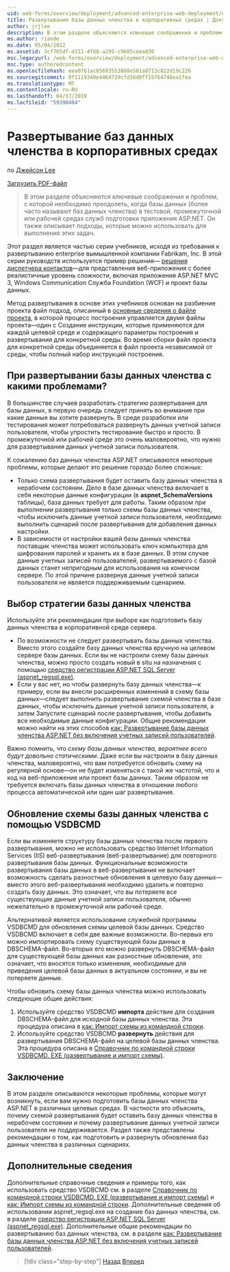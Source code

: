 ```yaml
---
uid: web-forms/overview/deployment/advanced-enterprise-web-deployment/deploying-membership-databases-to-enterprise-environments
title: Развертывание базы данных членства в корпоративных средах | Документация Майкрософт
author: jrjlee
description: В этом разделе объясняются ключевые соображения и проблем, которые необходимо преодолеть при подготовке базы данных служб приложения ASP.NET (чаще используется...
ms.author: riande
ms.date: 05/04/2012
ms.assetid: 3cf765df-d311-4f68-a295-c9685ceea830
msc.legacyurl: /web-forms/overview/deployment/advanced-enterprise-web-deployment/deploying-membership-databases-to-enterprise-environments
msc.type: authoredcontent
ms.openlocfilehash: eea0761ac85693553808e581a8712c822d19c226
ms.sourcegitcommit: 0f1119340e4464720cfd16d0ff15764746ea1fea
ms.translationtype: MT
ms.contentlocale: ru-RU
ms.lasthandoff: 04/17/2019
ms.locfileid: "59390484"
---
```

# <a name="deploying-membership-databases-to-enterprise-environments"></a>Развертывание баз данных членства в корпоративных средах

по [Джейсон Lee](https://github.com/jrjlee)

[Загрузить PDF-файл](https://msdnshared.blob.core.windows.net/media/MSDNBlogsFS/prod.evol.blogs.msdn.com/CommunityServer.Blogs.Components.WeblogFiles/00/00/00/63/56/8130.DeployingWebAppsInEnterpriseScenarios.pdf)

> В этом разделе объясняются ключевые соображения и проблем, с которой необходимо преодолеть, когда базы данных (более часто называют баз данных членства) в тестовой, промежуточной или рабочей средах служб подготовки приложения ASP.NET. Он также описывает подходы, которые можно использовать для выполнения этих задач.


Этот раздел является частью серии учебников, исходя из требования к развертыванию enterprise вымышленной компании Fabrikam, Inc. В этой серии руководств используется пример решения&#x2014; [решения диспетчера контактов](../web-deployment-in-the-enterprise/the-contact-manager-solution.md)&#x2014;для представления веб-приложения с более реалистичные уровень сложности, включая приложения ASP.NET MVC 3, Windows Communication Служба Foundation (WCF) и проект базы данных.

Метод развертывания в основе этих учебников основан на разбиение проекта файл подход, описанный в [основные сведения о файле проекта](../web-deployment-in-the-enterprise/understanding-the-project-file.md), в которой процесс построения управляется двумя файлы проекта&#x2014;один с Создание инструкции, которые применяются для каждой целевой среде и содержащего параметры построения и развертывания для конкретной среды. Во время сборки файл проекта для конкретной среды объединяется в файл проекта независимой от среды, чтобы полный набор инструкций построения.

## <a name="what-are-the-issues-when-you-deploy-a-membership-database"></a>При развертывании базы данных членства с какими проблемами?

В большинстве случаев разработать стратегию развертывания для базы данных, в первую очередь следует принять во внимание при какие данные вы хотите развернуть. В среде разработки или тестирования может потребоваться развернуть данных учетной записи пользователя, чтобы упростить тестирование быстро и просто. В промежуточной или рабочей среде это очень маловероятно, что нужно для развертывания данных учетной записи пользователя.

К сожалению баз данных членства ASP.NET описываются некоторые проблемы, которые делают это решение гораздо более сложных:

- Только схема развертывания будет оставить базу данных членства в нерабочем состоянии. Дело в базе данных членства включает в себя некоторые данные конфигурации (в **aspnet\_SchemaVersions** таблицы), база данных требует для работы. Таким образом при выполнении развертывания только схемы базы данных членства, чтобы исключить данные учетной записи пользователя, необходимо выполнить сценарий после развертывания для добавления данных настройки.
- В зависимости от настройки вашей базы данных членства поставщик членства может использовать ключ компьютера для шифрования паролей и хранить их в базе данных. В этом случае данные учетных записей пользователей, развертываемого с базой данных станет непригодным для использования на конечном сервере. По этой причине развернув данные учетной записи пользователя не является поддерживаемым сценарием.

## <a name="choosing-a-membership-database-strategy"></a>Выбор стратегии базы данных членства

Используйте эти рекомендации при выборе как подготовить базу данных членства в корпоративной среде сервера.

- По возможности не следует развертывать базы данных членства. Вместо этого создайте базу данных членства вручную на целевом сервере базы данных. Если вы не настроили схему базы данных членства, можно просто создать новый в situ на назначения с помощью [средство регистрации ASP.NET SQL Server (aspnet\_regsql.exe)](https://msdn.microsoft.com/library/ms229862(v=vs.100).aspx).
- Если у вас нет, но чтобы развернуть базу данных членства&#x2014;к примеру, если вы внесли расширенных изменений в схему базы данных&#x2014;следует выполнить развертывание схемой членства в базе данных, чтобы исключить данные учетной записи пользователя, а затем Запустите сценарий после развертывания, чтобы добавить все необходимые данные конфигурации. Общие рекомендации можно найти на этих способов [как: Развертывание базы данных членства ASP.NET без включения учетных записей пользователей](https://msdn.microsoft.com/library/ff361972(v=vs.100).aspx).

Важно помнить, что *схему базы данных членства, вероятнее всего будут довольно статическими*. Даже если вы настроили в базу данных членства, маловероятно, что вам потребуется обновить схему на регулярной основе&#x2014;он не будет изменяться с такой же частотой, что и код на веб-приложение или проект базы данных. Таким образом не требуется включать базы данных членства в отношении любого процесса автоматической или один шаг развертывания.

## <a name="using-vsdbcmd-to-update-a-membership-database-schema"></a>Обновление схемы базы данных членства с помощью VSDBCMD

Если вы изменяете структуру базы данных членства после первого развертывания, можно не использовать средство Internet Information Services (IIS) веб-развертывания (веб-развертывание) для повторного развертывания базы данных. Функциональные возможности развертывания базы данных в веб-развертывания не включает возможность сделать разностные обновления в целевую базу данных&#x2014;вместо этого веб-развертывания необходимо удалить и повторно создать базу данных. Это означает, что вы потеряете все существующие данные учетной записи пользователя, обычно нежелательно в промежуточной или рабочей среде.

Альтернативой является использование служебной программы VSDBCMD для обновления схемы целевой базы данных. Средство VSDBCMD включает в себя две важные возможности. Во-первых его можно импортировать схему существующей базы данных в DBSCHEMA-файл. Во-вторых его можно развернуть DBSCHEMA-файл для существующей базы данных как разностные обновления, это означает, что вносятся только изменения, необходимые для приведения целевой базы данных в актуальном состоянии, и вы не потеряете данные.

Чтобы обновить схему базы данных членства можно использовать следующие общие действия:

1. Используйте средство VSDBCMD **импорта** действие для создания DBSCHEMA-файл для исходной базы данных членства. Эта процедура описана в [как: Импорт схемы из командной строки](https://msdn.microsoft.com/library/dd172135.aspx).
2. Используйте средство VSDBCMD **развернуть** действия для развертывания DBSCHEMA-файл на целевой базы данных членства. Эта процедура описана в [Справочник по командной строки VSDBCMD. EXE (развертывание и импорт схемы)](https://msdn.microsoft.com/library/dd193283.aspx).

## <a name="conclusion"></a>Заключение

В этом разделе описываются некоторые проблемы, которые могут возникнуть, если вам нужно подготовить базы данных членства ASP.NET в различных целевых средах. В частности это объяснить, почему схемой развертывания будет оставить базу данных членства в нерабочем состоянии и почему развертывание данных учетной записи пользователя не поддерживается. Раздел также представлены рекомендации о том, как подготовить и развернуть обновления баз данных членства в различных сценариях.

## <a name="further-reading"></a>Дополнительные сведения

Дополнительные справочные сведения и примеры того, как использовать средство VSDBCMD см. в разделе [Справочник по командной строки VSDBCMD. EXE (развертывание и импорт схемы)](https://msdn.microsoft.com/library/dd193283.aspx) и [как: Импорт схемы из командной строки](https://msdn.microsoft.com/library/dd172135.aspx). Дополнительные сведения об использовании aspnet\_regsql.exe на создание баз данных членства, см. в разделе [средство регистрации ASP.NET SQL Server (aspnet\_regsql.exe)](https://msdn.microsoft.com/library/ms229862(v=vs.100).aspx). Дополнительные общие рекомендации по развертыванию баз данных членства, см. в разделе [как: Развертывание базы данных членства ASP.NET без включения учетных записей пользователей](https://msdn.microsoft.com/library/ff361972(v=vs.100).aspx).

> [!div class="step-by-step"]
> [Назад](deploying-database-role-memberships-to-test-environments.md)
> [Вперед](excluding-files-and-folders-from-deployment.md)
